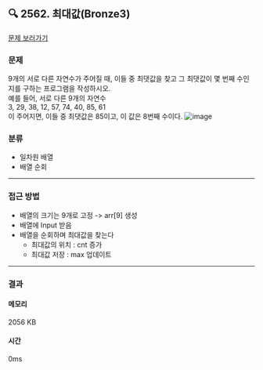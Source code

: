 ## 🔍 2562. 최대값(Bronze3)
[문제 보러가기](https://www.acmicpc.net/problem/2562)
### 문제
9개의 서로 다른 자연수가 주어질 때, 이들 중 최댓값을 찾고 그 최댓값이 몇 번째 수인지를 구하는 프로그램을 작성하시오.  
예를 들어, 서로 다른 9개의 자연수  
3, 29, 38, 12, 57, 74, 40, 85, 61  
이 주어지면, 이들 중 최댓값은 85이고, 이 값은 8번째 수이다.
![image](https://github.com/user-attachments/assets/73bbc6d7-dfd3-4fda-a0ea-3cbbdcaf4fbb)


### 분류
- 일차원 배열
- 배열 순회
---
### 접근 방법
- 배열의 크기는 9개로 고정 -> arr[9] 생성
- 배열에 Input 받음
- 배열을 순회하며 최대값을 찾는다
    - 최대값의 위치 : cnt 증가
    - 최대값 저장 : max 업데이트
---
### 결과
#### 메모리
2056 KB
#### 시간
0ms
